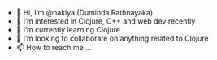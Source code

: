 - 👋 Hi, I’m @nakiya (Duminda Rathnayaka)
- 👀 I’m interested in Clojure, C++ and web dev recently
- 🌱 I’m currently learning Clojure
- 💞️ I’m looking to collaborate on anything related to Clojure
- 📫 How to reach me ...

